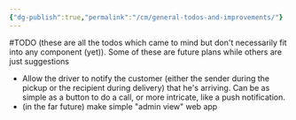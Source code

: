 ```yaml
---
{"dg-publish":true,"permalink":"/cm/general-todos-and-improvements/"}
---
```


#TODO 
(these are all the todos which came to mind but don't necessarily fit into any component (yet)). Some of these are future plans while others are just suggestions

- Allow the driver to notify the customer (either the sender during the pickup or the recipient during delivery) that he's arriving. Can be as simple as a button to do a call, or more intricate, like a push notification.
- (in the far future) make simple "admin view" web app
